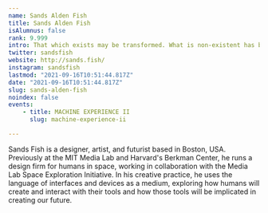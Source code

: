 ```yaml
---
name: Sands Alden Fish
title: Sands Alden Fish
isAlumnus: false
rank: 9.999
intro: That which exists may be transformed. What is non-existent has boundless uses. —Lao-Tse
twitter: sandsfish
website: http://sands.fish/
instagram: sandsfish
lastmod: "2021-09-16T10:51:44.817Z"
date: "2021-09-16T10:51:44.817Z"
slug: sands-alden-fish
noindex: false
events:
    - title: MACHINE EXPERIENCE II
      slug: machine-experience-ii

---
```

Sands Fish is a designer, artist, and futurist based in Boston, USA. Previously at the MIT Media Lab and Harvard's Berkman Center, he runs a design firm for humans in space, working in collaboration with the Media Lab Space Exploration Initiative. In his creative practice, he uses the language of interfaces and devices as a medium, exploring how humans will create and interact with their tools and how those tools will be implicated in creating our future.